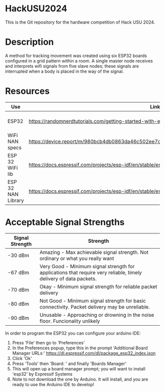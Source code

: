 # HackUSU2024
This is the Git repository for the hardware competition of Hack USU 2024.

# Description
A method for tracking movement was created using six ESP32 boards configured in a grid pattern within a room. A single master node receives and interprets wifi signals from five slave nodes; these signals are interrupted when a body is placed in the way of the signal.

# Resources

| Use | Link | Note |
|----------|----------|----------|
| ESP32   | https://randomnerdtutorials.com/getting-started-with-esp32/   | How to program the esp32   |
| WiFi NAN specs   | https://device.report/m/980bcb4db0863da46c502ee7c16a63f7606467778fe73fac7ffabcd3cfa5d207.pdf   | Nan Specification   |
|  ESP 32 WiFi lib  |  https://docs.espressif.com/projects/esp-idf/en/stable/esp32/api-reference/network/esp_wifi.html  | General library for WiFi with esp32 |
| ESP 32 NAN Library   | https://docs.espressif.com/projects/esp-idf/en/stable/esp32/api-reference/network/esp_nan.html   | ESP32 Specific docs  |

# Acceptable Signal Strengths

| Signal Strength | Strength |
|------------|---------|
| -30 dBm | Amazing - Max achievable signal strength. Not ordinary or what you really want |
| -67 dBm | Very Good - Minimum signal strength for applications that require very reliable, timely delivery of data packets. |
| -70 dBm | Okay - Minimum signal strength for reliable packet delivery |
| -80 dBm | Not Good - Minimum signal strength for basic connectivity. Packet delivery may be unreliable. |
| -90 dBm | Unusable - Approaching or drowning in the noise floor. Funcionality unlikely |


In order to program the ESP32 you can configure your arduino IDE:
1. Press 'File' then go to 'Preferences'
2. In the Preferences popup, type this in the prompt 'Additional Board Manager URLs:'
    https://dl.espressif.com/dl/package_esp32_index.json
3. Click 'Ok'
4. Press 'Tools' then 'Board: ' and finally 'Boards Manager'
5. This will open up a board manager prompt; you will want to install 'esp32' by Expressif Systems
6. Note to not download the one by Arduino. It will install, and you are ready to use the Arduino IDE to develop!

